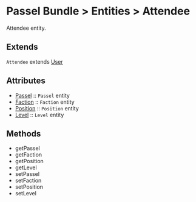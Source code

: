Passel Bundle > Entities > Attendee
===================================
Attendee entity.

Extends
-------
`Attendee` extends [User](entity/user.md)

Attributes
----------
- [Passel](passel.md) :: `Passel` entity
- [Faction](faction.md) :: `Faction` entity
- [Position](position.md) :: `Position` entity
- [Level](level.md) :: `Level` entity

Methods
-------
- getPassel
- getFaction
- getPosition
- getLevel
- setPassel
- setFaction
- setPosition
- setLevel